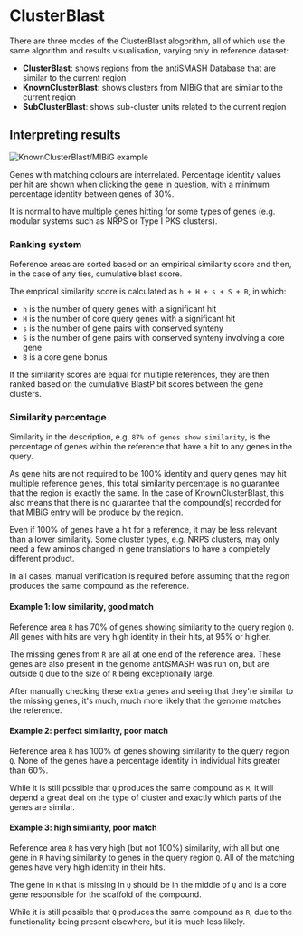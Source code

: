 # ClusterBlast

There are three modes of the ClusterBlast alogorithm, all of which use the same
algorithm and results visualisation, varying only in reference dataset:

* **ClusterBlast**: shows regions from the antiSMASH Database that are similar to the current region
* **KnownClusterBlast**: shows clusters from MIBiG that are similar to the current region
* **SubClusterBlast**: shows sub-cluster units related to the current region

## Interpreting results
![KnownClusterBlast/MIBiG example](/img/knownclusterblast.png)

Genes with matching colours are interrelated.
Percentage identity values per hit are shown when clicking the gene in question,
with a minimum percentage identity between genes of 30%.

It is normal to have multiple genes hitting for some types of genes (e.g. modular systems such as NRPS or Type I PKS clusters).

### Ranking system

Reference areas are sorted based on an empirical similarity score and then,
in the case of any ties, cumulative blast score.

The emprical similarity score is calculated as `h + H + s + S + B`, in which:

- `h` is the number of query genes with a significant hit
- `H` is the number of core query genes with a significant hit
- `s` is the number of gene pairs with conserved synteny
- `S` is the number of gene pairs with conserved synteny involving a core gene
- `B` is a core gene bonus

If the similarity scores are equal for multiple references, they are then ranked based on
the cumulative BlastP bit scores between the gene clusters.

### Similarity percentage

Similarity in the description, e.g. `87% of genes show similarity`,
is the percentage of genes within the reference that have a hit to any genes in the query.

As gene hits are not required to be 100% identity and query genes may hit multiple reference genes,
this total similarity percentage is no guarantee that the region is exactly the same.
In the case of KnownClusterBlast, this also means that there is no guarantee that the compound(s) recorded for that MIBiG entry will be produce by the region.

Even if 100% of genes have a hit for a reference, it may be less relevant than a lower similarity.
Some cluster types, e.g. NRPS clusters, may only need a few aminos changed in gene translations to have a completely different product.

In all cases, manual verification is required before assuming that the region produces the same compound as the reference.

#### Example 1: low similarity, good match
Reference area `R` has 70% of genes showing similarity to the query region `Q`.
All genes with hits are very high identity in their hits, at 95% or higher.

The missing genes from `R` are all at one end of the reference area.
These genes are also present in the genome antiSMASH was run on,
but are outside `Q` due to the size of `R` being exceptionally large.

After manually checking these extra genes and seeing that they're similar to the missing genes,
it's much, much more likely that the genome matches the reference.

#### Example 2: perfect similarity, poor match
Reference area `R` has 100% of genes showing similarity to the query region `Q`.
None of the genes have a percentage identity in individual hits greater than 60%.

While it is still possible that `Q` produces the same compound as `R`,
it will depend a great deal on the type of cluster and exactly which parts of the genes are similar.

#### Example 3: high similarity, poor match
Reference area `R` has very high (but not 100%) similarity, with all but one gene in `R` having similarity to genes in the query region `Q`.
All of the matching genes have very high identity in their hits.

The gene in `R` that is missing in `Q` should be in the middle of `Q` and is a core gene responsible for the scaffold of the compound.

While it is still possible that `Q` produces the same compound as `R`, due to the functionality being present elsewhere, but it is much less likely.
